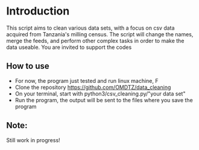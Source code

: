 # Introduction

This script aims to clean various data sets, with a focus on csv data acquired from Tanzania's milling census. The script will change the names, merge the feeds, and perform other complex tasks in order to make the data useable. You are invited to support the codes

## How to use
- For now, the program just tested and run linux machine, F
- Clone the repository https://github.com/OMDTZ/data_cleaning
- On your terminal, start with python3/csv_cleaning.py/"your data set"
- Run the program, the output will be sent to the files where you save the program

## Note:
Still work in progress!
